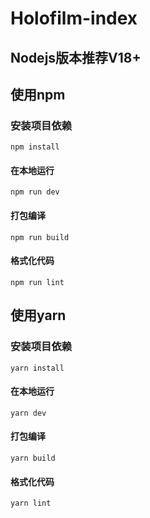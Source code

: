 # Holofilm-index
## Nodejs版本推荐V18+
## 使用npm
### 安装项目依赖
```
npm install
```

#### 在本地运行
```
npm run dev
```

#### 打包编译
```
npm run build
```

#### 格式化代码
```
npm run lint
```


## 使用yarn
### 安装项目依赖
```
yarn install
```

#### 在本地运行
```
yarn dev
```

#### 打包编译
```
yarn build
```

#### 格式化代码
```
yarn lint
```
